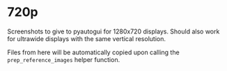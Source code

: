 # 720p
Screenshots to give to pyautogui for 1280x720 displays. Should also work for ultrawide displays with the same vertical resolution.

Files from here will be automatically copied upon calling the `prep_reference_images` helper function.